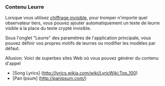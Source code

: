 ### Contenu Leurre

Lorsque vous utilisez [chiffrage invisible](/encoding), pour tromper n'importe quel observateur tiers, vous pouvez ajouter automatiquement un texte de leurre visible à la place du texte crypté invisible.

Sous l'onglet "Leurre" des paramètres de l'application principale, vous pouvez définir vos propres motifs de leurres ou modifier les modèles par défaut.

Allusion:
Voici de superbes sites Web où vous pouvez générer du contenu d'appel
* [Song Lyrics] (http://lyrics.wikia.com/wiki/LyricWiki:Top_100)
* [Pan Ipsum] (http://panipsum.com/)
